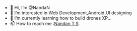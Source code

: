 - 👋 Hi, I’m @NandaN
- 👀 I’m interested in Web Development,Android,UI designing
- 🌱 I’m currently learning how to build drones XP...
- 📫 How to reach me :[Nandan T S](https://www.linkedin.com/in/nandan-t-s-643345b3)

<!---
NandaNxD/NandaNxD is a ✨ special ✨ repository because its `README.md` (this file) appears on your GitHub profile.
You can click the Preview link to take a look at your changes.
--->
